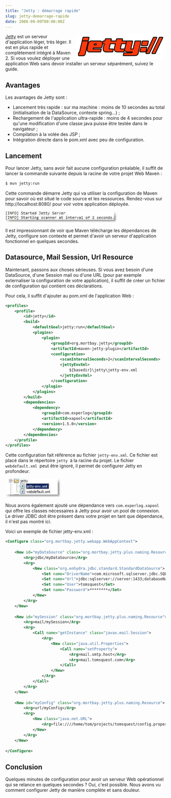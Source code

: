 ```yaml
---
title: "Jetty : démarrage rapide"
slug: jetty-demarrage-rapide
date: 2008-09-09T00:00:00Z
---
```


<img src="/assets/images/posts/jetty_logo.png" style="float:right"/>

[Jetty](http://jetty.mortbay.org) est un serveur d'application léger, très léger. Il est en plus rapide et complètement intégré à Maven 2. Si vous voulez déployer une application Web sans devoir installer un serveur séparément, suivez le guide.

## Avantages

Les avantages de Jetty sont :

- Lancement très rapide : sur ma machine : moins de 10 secondes au total (initialisation de la DataSource, contexte spring...) ;
- Rechargement de l'application ultra-rapide : moins de 4 secondes pour qu'une modification d'une classe java puisse être testée dans le navigateur ;
- Compilation à la volée des JSP ;
- Intégration directe dans le pom.xml avec peu de configuration.

## Lancement

Pour lancer Jetty, sans avoir fait aucune configuration préalable, il suffit de lancer la commande suivante depuis la racine de votre projet Web Maven :

```bash
$ mvn jetty:run
```

Cette commande démarre Jetty qui va utiliser la configuration de Maven pour savoir où est situé le code source et les ressources. Rendez-vous sur http://localhost:8080/ pour voir votre application déployée.

![](/assets/images/posts/2008/09/jetty_run2.jpg)

Il est impressionnant de voir que Maven télécharge les dépendances de Jetty, configure son contexte et permet d'avoir un serveur d'application fonctionnel en quelques secondes.

## Datasource, Mail Session, Url Resource

Maintenant, passons aux choses sérieuses. Si vous avez besoin d'une DataSource, d'une Session mail ou d'une URL (pour par exemple externaliser la configuration de votre application), il suffit de créer un fichier de configuration qui contient ces déclarations.

Pour cela, il suffit d'ajouter au pom.xml de l'application Web :

```xml
<profiles>
    <profile>
        <id>jetty</id>
        <build>
            <defaultGoal>jetty:run</defaultGoal>
            <plugins>
                <plugin>
                    <groupId>org.mortbay.jetty</groupId>
                    <artifactId>maven-jetty-plugin</artifactId>
                    <configuration>
                        <scanIntervalSeconds>2</scanIntervalSeconds>
                        <jettyEnvXml>
                            ${basedir}\jetty\jetty-env.xml
                        </jettyEnvXml>
                    </configuration>
                </plugin>
            </plugins>
        </build>
        <dependencies>
            <dependency>
                <groupId>com.experlog</groupId>
                <artifactId>xapool</artifactId>
                <version>1.5.0</version>
            </dependency>
        </dependencies>
    </profile>
</profiles>
```

Cette configuration fait référence au fichier `jetty-env.xml`. Ce fichier est placé dans le répertoire `jetty `à la racine du projet. Le fichier `webdefault.xml `peut être ignoré, il permet de configurer Jetty en profondeur.

![](/assets/images/posts/2008/09/fichiers_jetty.jpg)

Nous avons également ajouté une dépendance vers `com.experlog.xapool` qui offre les classes nécessaires à Jetty pour avoir un pool de connexion. Le driver JDBC doit être présent dans votre projet en tant que dépendance, il n'est pas montré ici.

Voici un exemple de fichier jetty-env.xml :

```xml
<Configure class="org.mortbay.jetty.webapp.WebAppContext">

    <New id="myDataSource" class="org.mortbay.jetty.plus.naming.Resource">
        <Arg>jdbc/myDataSource</Arg>
        <Arg>
            <New class="org.enhydra.jdbc.standard.StandardDataSource">
                <Set name="DriverName">com.microsoft.sqlserver.jdbc.SQLServerDriver</Set>
                <Set name="Url">jdbc:sqlserver://server:1433;databaseName=TOMSQUESTDB</Set>
                <Set name="User">tomsquest</Set>
                <Set name="Password">********</Set>
            </New>
        </Arg>
    </New>

    <New id="mySession" class="org.mortbay.jetty.plus.naming.Resource">
        <Arg>mail/mySession</Arg>
        <Arg>
            <Call name="getInstance" class="javax.mail.Session">
                <Arg>
                    <New class="java.util.Properties">
                        <Call name="setProperty">
                            <Arg>mail.smtp.host</Arg>
                            <Arg>mail.tomsquest.com</Arg>
                        </Call>
                    </New>
                </Arg>
            </Call>
        </Arg>
    </New>

    <New id="myConfig" class="org.mortbay.jetty.plus.naming.Resource">
        <Arg>url/myConfig</Arg>
        <Arg>
            <New class="java.net.URL">
                <Arg>file:////home/tom/projects/tomsquest/config.properties</Arg>
            </New>
        </Arg>
    </New>

</Configure>
```

## Conclusion

Quelques minutes de configuration pour avoir un serveur Web opérationnel qui se relance en quelques secondes ? Oui, c'est possible. Nous avons vu comment configurer Jetty de manière complète et sans douleur.
